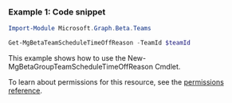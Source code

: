 ### Example 1: Code snippet

```powershell
Import-Module Microsoft.Graph.Beta.Teams

Get-MgBetaTeamScheduleTimeOffReason -TeamId $teamId
```
This example shows how to use the New-MgBetaGroupTeamScheduleTimeOffReason Cmdlet.

To learn about permissions for this resource, see the [permissions reference](/graph/permissions-reference).

